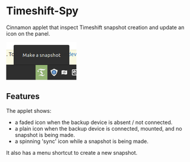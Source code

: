 # Timeshift-Spy

Cinnamon applet that inspect Timeshift snapshot creation and update an icon on the panel.

![screenshot](screenshot.png)

## Features

The applet shows:
- a faded icon when the backup device is absent / not connected.
- a plain icon when the backup device is connected, mounted, and no snapshot is being made.
- a spinning 'sync' icon while a snapshot is being made.

It also has a menu shortcut to create a new snapshot.
